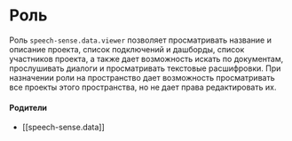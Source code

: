# Роль

Роль `speech-sense.data.viewer` позволяет просматривать название и описание проекта, список подключений и дашборды, список участников проекта, а также дает возможность искать по документам, прослушивать диалоги и просматривать текстовые расшифровки. При назначении роли на пространство дает возможность просматривать все проекты этого пространства, но не дает права редактировать их.


#### Родители

- [[speech-sense.data]]

